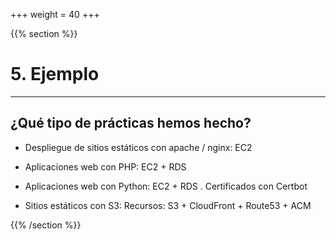 +++
weight = 40
+++


{{% section %}}

# 5. Ejemplo
---

## ¿Qué tipo de prácticas hemos hecho?

* Despliegue de sitios estáticos con apache / nginx: EC2

* Aplicaciones web con PHP: EC2 + RDS

* Aplicaciones web con Python: EC2 + RDS . Certificados con Certbot

* Sitios estáticos con S3: Recursos: S3 + CloudFront + Route53 + ACM


{{% /section %}}

